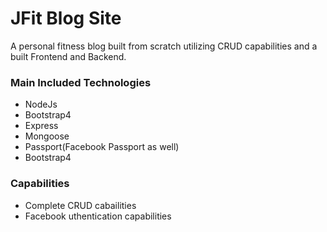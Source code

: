 # JFit Blog Site
A personal fitness blog built from scratch utilizing CRUD capabilities and a built Frontend and Backend.
### Main Included Technologies
* NodeJs
* Bootstrap4
* Express
* Mongoose
* Passport(Facebook Passport as well)
* Bootstrap4
### Capabilities
* Complete CRUD cabailities
* Facebook uthentication capabilities
